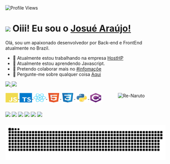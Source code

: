 ![Profile Views](http://estruyf-github.azurewebsites.net/api/VisitorHit?user=josuearaujomoreira&repo=josuearaujomoreira&countColorcountColor)
<h1><img src="https://emojis.slackmojis.com/emojis/images/1531849430/4246/blob-sunglasses.gif?1531849430" width="30"/> Oiii! Eu sou o <a a href="https://renatoramospro.com.br" target="_blank">Josué Araújo!</a></h1>
Olá, sou um apaixonado desenvolvedor por Back-end e FrontEnd atualmente no Brazil.

- 🔭 Atualmente estou trabalhando na empresa [HostHP](https://hosthp.com.br)
- 🌱 Atualmente estou aprendendo Javascript.
- 👯 Pretendo colaborar mais no [#infomaçõe](https://www.youtube.com/channel/UCnQzmUBy_wTG3pP-YVISE_A)
- 💬 Pergunte-me sobre qualquer coisa [Aqui](https://renatoramospro.com.br)

 <div>
 
  <a href="https://github.com/josuearaujomoreira">
  <img height="150em" src="https://github-readme-stats.vercel.app/api?username=josuearaujomoreira&show_icons=true&theme=tokyonight&include_all_commits=true&count_private=true"/>
  <img height="150em" src="https://github-readme-stats.vercel.app/api/top-langs/?username=josuearaujomoreira&layout=compact&langs_count=7&theme=tokyonight"/>
</div>
<div style="display: inline_block"><br>
  <img align="center" alt="Re-Js" height="30" width="40" src="https://raw.githubusercontent.com/devicons/devicon/master/icons/javascript/javascript-plain.svg">
  <img align="center" alt="Re-Ts" height="30" width="40" src="https://raw.githubusercontent.com/devicons/devicon/master/icons/typescript/typescript-plain.svg">
  <img align="center" alt="Re-React" height="30" width="40" src="https://raw.githubusercontent.com/devicons/devicon/master/icons/react/react-original.svg">
  <img align="center" alt="Re-HTML" height="30" width="40" src="https://raw.githubusercontent.com/devicons/devicon/master/icons/html5/html5-original.svg">
  <img align="center" alt="Re-CSS" height="30" width="40" src="https://raw.githubusercontent.com/devicons/devicon/master/icons/css3/css3-original.svg">
  <img align="center" alt="Re-Python" height="30" width="40" src="https://raw.githubusercontent.com/devicons/devicon/master/icons/python/python-original.svg">
  <img align="center" alt="Re-Csharp" height="30" width="40" src="https://raw.githubusercontent.com/devicons/devicon/master/icons/csharp/csharp-original.svg">
  <img align="right" alt="Re-Naruto" width="150" height="100"  src="https://media.giphy.com/media/8MyXEVgue4ucw/giphy.gif">
</div>
  
  ##
 
<div> 
  <a href="https://www.youtube.com/channel/UCnQzmUBy_wTG3pP-YVISE_A?view_as=subscriber" target="_blank"><img src="https://img.shields.io/badge/YouTube-FF0000?style=for-the-badge&logo=youtube&logoColor=white" target="_blank"></a>
  <a href="https://instagram.com/josuenegoplay" target="_blank"><img src="https://img.shields.io/badge/-Instagram-%23E4405F?style=for-the-badge&logo=instagram&logoColor=white" target="_blank"></a>
 	<a href="https://www.twitch.tv/renatoramospro" target="_blank"><img src="https://img.shields.io/badge/Twitch-9146FF?style=for-the-badge&logo=twitch&logoColor=white" target="_blank"></a>
 <a href="https://discord.com/channels/869635213871955979/869635214513668148" target="_blank"><img src="https://img.shields.io/badge/Discord-7289DA?style=for-the-badge&logo=discord&logoColor=white" target="_blank"></a> 
  <a href = "mailto:josue123201856@gmail.com"><img src="https://img.shields.io/badge/-Gmail-%23333?style=for-the-badge&logo=gmail&logoColor=white" target="_blank"></a>
  <a href="https://www.linkedin.com/in/josu%C3%A9-ara%C3%BAjo-moreira-48b6131b2/" target="_blank"><img src="https://img.shields.io/badge/-LinkedIn-%230077B5?style=for-the-badge&logo=linkedin&logoColor=white" target="_blank"></a> 
 
  ![Snake animation](https://github.com/josuearaujomoreira/josuearaujomoreira/blob/output/github-contribution-grid-snake.svg)
 
</div>
